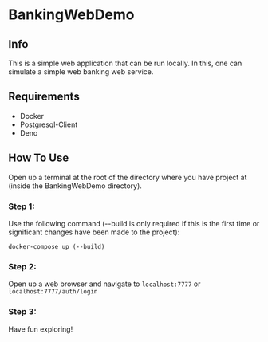 # BankingWebDemo

## Info
This is a simple web application that can be run locally. In this, one can simulate a simple web banking web service.

## Requirements
* Docker
* Postgresql-Client
* Deno

## How To Use
Open up a terminal at the root of the directory where you have project at (inside the BankingWebDemo directory).

### Step 1:
Use the following command (--build is only required if this is the first time or significant changes have been made to the project):

```
docker-compose up (--build)
```

### Step 2:
Open up a web browser and navigate to `localhost:7777` or `localhost:7777/auth/login`

### Step 3:
Have fun exploring!